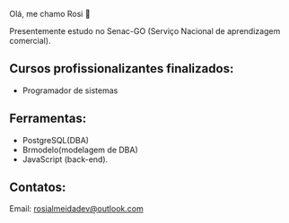 Olá, me chamo Rosi 👋

 Presentemente estudo no Senac-GO (Serviço Nacional de aprendizagem comercial).
 
## Cursos profissionalizantes finalizados:
- Programador de sistemas 

## Ferramentas:
- PostgreSQL(DBA)
- Brmodelo(modelagem de DBA)
- JavaScript (back-end).

## Contatos:
Email: rosialmeidadev@outlook.com

